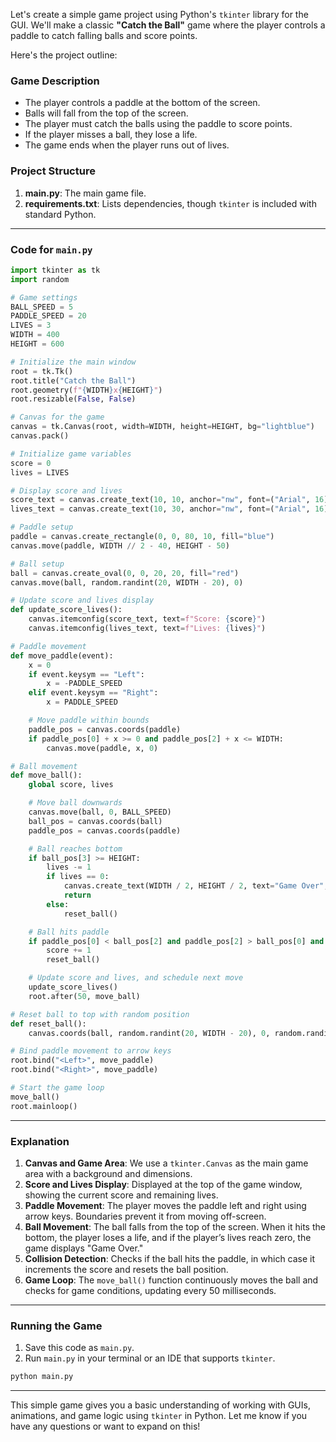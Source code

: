 Let's create a simple game project using Python's `tkinter` library for the GUI. We'll make a classic **"Catch the Ball"** game where the player controls a paddle to catch falling balls and score points.

Here's the project outline:

### Game Description
- The player controls a paddle at the bottom of the screen.
- Balls will fall from the top of the screen.
- The player must catch the balls using the paddle to score points.
- If the player misses a ball, they lose a life.
- The game ends when the player runs out of lives.

### Project Structure

1. **main.py**: The main game file.
2. **requirements.txt**: Lists dependencies, though `tkinter` is included with standard Python.

---

### Code for `main.py`

```python
import tkinter as tk
import random

# Game settings
BALL_SPEED = 5
PADDLE_SPEED = 20
LIVES = 3
WIDTH = 400
HEIGHT = 600

# Initialize the main window
root = tk.Tk()
root.title("Catch the Ball")
root.geometry(f"{WIDTH}x{HEIGHT}")
root.resizable(False, False)

# Canvas for the game
canvas = tk.Canvas(root, width=WIDTH, height=HEIGHT, bg="lightblue")
canvas.pack()

# Initialize game variables
score = 0
lives = LIVES

# Display score and lives
score_text = canvas.create_text(10, 10, anchor="nw", font=("Arial", 16), text=f"Score: {score}")
lives_text = canvas.create_text(10, 30, anchor="nw", font=("Arial", 16), text=f"Lives: {lives}")

# Paddle setup
paddle = canvas.create_rectangle(0, 0, 80, 10, fill="blue")
canvas.move(paddle, WIDTH // 2 - 40, HEIGHT - 50)

# Ball setup
ball = canvas.create_oval(0, 0, 20, 20, fill="red")
canvas.move(ball, random.randint(20, WIDTH - 20), 0)

# Update score and lives display
def update_score_lives():
    canvas.itemconfig(score_text, text=f"Score: {score}")
    canvas.itemconfig(lives_text, text=f"Lives: {lives}")

# Paddle movement
def move_paddle(event):
    x = 0
    if event.keysym == "Left":
        x = -PADDLE_SPEED
    elif event.keysym == "Right":
        x = PADDLE_SPEED

    # Move paddle within bounds
    paddle_pos = canvas.coords(paddle)
    if paddle_pos[0] + x >= 0 and paddle_pos[2] + x <= WIDTH:
        canvas.move(paddle, x, 0)

# Ball movement
def move_ball():
    global score, lives

    # Move ball downwards
    canvas.move(ball, 0, BALL_SPEED)
    ball_pos = canvas.coords(ball)
    paddle_pos = canvas.coords(paddle)

    # Ball reaches bottom
    if ball_pos[3] >= HEIGHT:
        lives -= 1
        if lives == 0:
            canvas.create_text(WIDTH / 2, HEIGHT / 2, text="Game Over", font=("Arial", 24), fill="red")
            return
        else:
            reset_ball()

    # Ball hits paddle
    if paddle_pos[0] < ball_pos[2] and paddle_pos[2] > ball_pos[0] and paddle_pos[1] < ball_pos[3] and paddle_pos[3] > ball_pos[1]:
        score += 1
        reset_ball()

    # Update score and lives, and schedule next move
    update_score_lives()
    root.after(50, move_ball)

# Reset ball to top with random position
def reset_ball():
    canvas.coords(ball, random.randint(20, WIDTH - 20), 0, random.randint(20, WIDTH - 20) + 20, 20)

# Bind paddle movement to arrow keys
root.bind("<Left>", move_paddle)
root.bind("<Right>", move_paddle)

# Start the game loop
move_ball()
root.mainloop()
```

---

### Explanation

1. **Canvas and Game Area**: We use a `tkinter.Canvas` as the main game area with a background and dimensions.
2. **Score and Lives Display**: Displayed at the top of the game window, showing the current score and remaining lives.
3. **Paddle Movement**: The player moves the paddle left and right using arrow keys. Boundaries prevent it from moving off-screen.
4. **Ball Movement**: The ball falls from the top of the screen. When it hits the bottom, the player loses a life, and if the player’s lives reach zero, the game displays "Game Over."
5. **Collision Detection**: Checks if the ball hits the paddle, in which case it increments the score and resets the ball position.
6. **Game Loop**: The `move_ball()` function continuously moves the ball and checks for game conditions, updating every 50 milliseconds.

---

### Running the Game

1. Save this code as `main.py`.
2. Run `main.py` in your terminal or an IDE that supports `tkinter`.

```bash
python main.py
```

---

This simple game gives you a basic understanding of working with GUIs, animations, and game logic using `tkinter` in Python. Let me know if you have any questions or want to expand on this!
